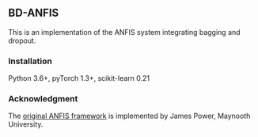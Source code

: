 ## BD-ANFIS

This is an implementation of the ANFIS system integrating bagging and dropout.

### Installation

Python 3.6+, pyTorch 1.3+, scikit-learn 0.21

### Acknowledgment

The [original ANFIS framework](https://github.com/jfpower/anfis-pytorch) is implemented by James Power, Maynooth University.